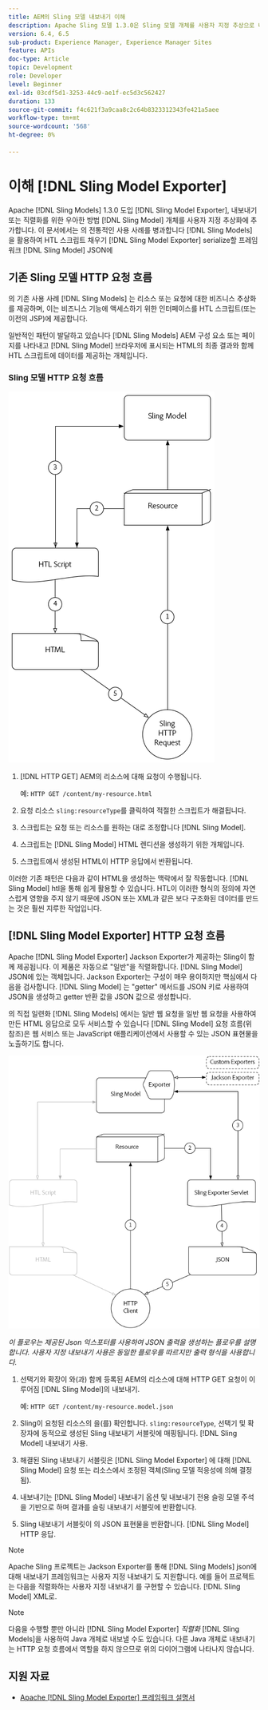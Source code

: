 ```yaml
---
title: AEM의 Sling 모델 내보내기 이해
description: Apache Sling 모델 1.3.0은 Sling 모델 개체를 사용자 지정 추상으로 내보내거나 직렬화하는 우아한 방법인 Sling 모델 내보내기를 도입했습니다. 이 문서에서는 Sling 모델을 사용하여 HTL 스크립트를 채우는 기존의 사용 사례를 Sling 모델 내보내기 프레임워크를 활용하여 Sling 모델을 JSON으로 직렬화하는 방법과 나란히 다룹니다.
version: 6.4, 6.5
sub-product: Experience Manager, Experience Manager Sites
feature: APIs
doc-type: Article
topic: Development
role: Developer
level: Beginner
exl-id: 03cdf5d1-3253-44c9-ae1f-ec5d3c562427
duration: 133
source-git-commit: f4c621f3a9caa8c2c64b8323312343fe421a5aee
workflow-type: tm+mt
source-wordcount: '568'
ht-degree: 0%

---
```


# 이해 [!DNL Sling Model Exporter]

Apache [!DNL Sling Models] 1.3.0 도입 [!DNL Sling Model Exporter], 내보내기 또는 직렬화를 위한 우아한 방법 [!DNL Sling Model] 개체를 사용자 지정 추상화에 추가합니다. 이 문서에서는 의 전통적인 사용 사례를 병과합니다 [!DNL Sling Models] 을 활용하여 HTL 스크립트 채우기 [!DNL Sling Model Exporter] serialize할 프레임워크 [!DNL Sling Model] JSON에

## 기존 Sling 모델 HTTP 요청 흐름

의 기존 사용 사례 [!DNL Sling Models] 는 리소스 또는 요청에 대한 비즈니스 추상화를 제공하며, 이는 비즈니스 기능에 액세스하기 위한 인터페이스를 HTL 스크립트(또는 이전의 JSP)에 제공합니다.

일반적인 패턴이 발달하고 있습니다 [!DNL Sling Models] AEM 구성 요소 또는 페이지를 나타내고 [!DNL Sling Model] 브라우저에 표시되는 HTML의 최종 결과와 함께 HTL 스크립트에 데이터를 제공하는 개체입니다.

### Sling 모델 HTTP 요청 흐름

![Sling 모델 요청 흐름](./assets/understand-sling-model-exporter/sling-model-request-flow.png)

1. [!DNL HTTP GET] AEM의 리소스에 대해 요청이 수행됩니다.

   예: `HTTP GET /content/my-resource.html`

1. 요청 리소스 `sling:resourceType`를 클릭하여 적절한 스크립트가 해결됩니다.

1. 스크립트는 요청 또는 리소스를 원하는 대로 조정합니다 [!DNL Sling Model].

1. 스크립트는 [!DNL Sling Model] HTML 렌디션을 생성하기 위한 개체입니다.

1. 스크립트에서 생성된 HTML이 HTTP 응답에서 반환됩니다.

이러한 기존 패턴은 다음과 같이 HTML을 생성하는 맥락에서 잘 작동합니다. [!DNL Sling Model] htl을 통해 쉽게 활용할 수 있습니다. HTL이 이러한 형식의 정의에 자연스럽게 영향을 주지 않기 때문에 JSON 또는 XML과 같은 보다 구조화된 데이터를 만드는 것은 훨씬 지루한 작업입니다.

## [!DNL Sling Model Exporter] HTTP 요청 흐름

Apache [!DNL Sling Model Exporter] Jackson Exporter가 제공하는 Sling이 함께 제공됩니다. 이 제품은 자동으로 &quot;일반&quot;을 직렬화합니다. [!DNL Sling Model] JSON에 있는 객체입니다. Jackson Exporter는 구성이 매우 용이하지만 핵심에서 다음을 검사합니다. [!DNL Sling Model] 는 &quot;getter&quot; 메서드를 JSON 키로 사용하여 JSON을 생성하고 getter 반환 값을 JSON 값으로 생성합니다.

의 직접 일련화 [!DNL Sling Models] 에서는 일반 웹 요청을 일반 웹 요청을 사용하여 만든 HTML 응답으로 모두 서비스할 수 있습니다 [!DNL Sling Model] 요청 흐름(위 참조)은 웹 서비스 또는 JavaScript 애플리케이션에서 사용할 수 있는 JSON 표현물을 노출하기도 합니다.

![Sling 모델 내보내기 HTTP 요청 흐름](./assets/understand-sling-model-exporter/sling-model-exporter-request-flow.png)

*이 플로우는 제공된 Json 익스포터를 사용하여 JSON 출력을 생성하는 플로우를 설명합니다. 사용자 지정 내보내기 사용은 동일한 플로우를 따르지만 출력 형식을 사용합니다.*

1. 선택기와 확장이 와(과) 함께 등록된 AEM의 리소스에 대해 HTTP GET 요청이 이루어짐 [!DNL Sling Model]의 내보내기.

   예: `HTTP GET /content/my-resource.model.json`

1. Sling이 요청된 리소스의 을(를) 확인합니다. `sling:resourceType`, 선택기 및 확장자에 동적으로 생성된 Sling 내보내기 서블릿에 매핑됩니다. [!DNL Sling Model] 내보내기 사용.
1. 해결된 Sling 내보내기 서블릿은 [!DNL Sling Model Exporter] 에 대해 [!DNL Sling Model] 요청 또는 리소스에서 조정된 객체(Sling 모델 적응성에 의해 결정됨).
1. 내보내기는 [!DNL Sling Model] 내보내기 옵션 및 내보내기 전용 슬링 모델 주석을 기반으로 하며 결과를 슬링 내보내기 서블릿에 반환합니다.
1. Sling 내보내기 서블릿이 의 JSON 표현물을 반환합니다. [!DNL Sling Model] HTTP 응답.

>[!NOTE]
>
>Apache Sling 프로젝트는 Jackson Exporter를 통해 [!DNL Sling Models] json에 대해 내보내기 프레임워크는 사용자 지정 내보내기 도 지원합니다. 예를 들어 프로젝트는 다음을 직렬화하는 사용자 지정 내보내기 를 구현할 수 있습니다. [!DNL Sling Model] XML로.

>[!NOTE]
>
>다음을 수행할 뿐만 아니라 [!DNL Sling Model Exporter] *직렬화* [!DNL Sling Models]을 사용하여 Java 개체로 내보낼 수도 있습니다. 다른 Java 개체로 내보내기는 HTTP 요청 흐름에서 역할을 하지 않으므로 위의 다이어그램에 나타나지 않습니다.

## 지원 자료

* [Apache [!DNL Sling Model Exporter] 프레임워크 설명서](https://sling.apache.org/documentation/bundles/models.html#exporter-framework-since-130)
